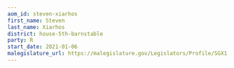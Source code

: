 ```yaml
---
aom_id: steven-xiarhos
first_name: Steven
last_name: Xiarhos
district: house-5th-barnstable
party: R
start_date: 2021-01-06
malegislature_url: https://malegislature.gov/Legislators/Profile/SGX1
---
```

